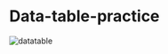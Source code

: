 # Data-table-practice
![datatable](https://github.com/Renz-Capena/data-table/assets/106481002/6587c3ed-01bf-4e96-a979-eaeba829a4b9)
